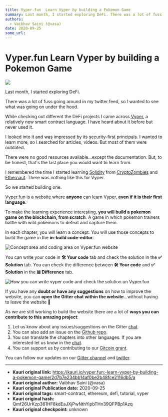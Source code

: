 ```yaml
---
title: Vyper.fun  Learn Vyper by building a Pokemon Game
summary: Last month, I started exploring DeFi. There was a lot of fuss going around in my twitter feed, so I wanted to see what was going on under the hood. While checki
authors:
  - Vaibhav Saini (@vasa)
date: 2020-09-25
some_url: 
---
```


# Vyper.fun  Learn Vyper by building a Pokemon Game

![](https://ipfs.infura.io/ipfs/Qmbie7w7s5Hgcj4om3LatPK31rPpPmVtHHGqgbLbSBCyTv)


Last month, I started exploring DeFi.

There was a lot of fuss going around in my twitter feed, so I wanted to see what was going on under the hood.

While checking out different the DeFi projects I came across [Vyper](https://vyper.readthedocs.io/en/stable/), a relatively new smart contract language. I have heard about it before but never used it.

I looked into it and was impressed by its security-first principals. I wanted to learn more, so I searched for articles, videos. But most of them were outdated.

There were no good resources available...except the documentation. But, to be honest, that's the last place you would want to learn from.

I remembered the time I started learning [Solidity](https://solidity.readthedocs.io/en/v0.7.1/) from [CryptoZombies](https://cryptozombies.io/) and [Ethernaut](https://ethernaut.openzeppelin.com/). There was nothing like this for Vyper.

So we started building one.

[Vyper.fun](https://vyper.fun/?ref=saw) is a website where **anyone** can learn Vyper, **even if it is their first language**.

To make the learning experience interesting, **you will build a pokemon game on the blockchain, from scratch**. A game in which pokemon trainers battle with wild pokemons to defeat and capture them.

In each chapter, you will learn a concept. You will use those concepts to build the game in the **in-build code-editor**.

![Concept area and coding area on Vyper.fun website](https://simpleaswater.com/content/images/size/w1600/2020/09/What-is-Multiformats.png)

You can write your code in **🛠 Your code** tab and check the solution in the **✅ Solution** tab. You can check the difference between **🛠 Your code** and **✅ Solution** in the **𝌡 Difference** tab.

![How you can write vyper code and check the solution on Vyper.fun](https://simpleaswater.com/content/images/size/w1600/2020/09/What-is-Multiformats--1-.png)

If you have any **doubt or have any suggestions** on how to improve the website, you can **open the Gitter chat within the website**...without having to leave the website 🤯

As we are still working to build the website there are a lot of **ways you can contribute to this amazing project**:

1. Let us know about any issues/suggestions on the Gitter [chat](https://gitter.im/vyper-fun/lobby).
2. You can also add an issue on the [Github repo](https://github.com/vyperfun/vyper.fun).
3. You can translate the chapters into other languages. If you are interested let us know in the [chat](https://gitter.im/vyper-fun/lobby).
4. You can support us by contributing to our [Gitcoin grant](https://gitcoin.co/grants/1122/vyperfun).

You can follow our updates on our [Gitter channel](https://gitter.im/vyper-fun/lobby) and [twitter](https://twitter.com/VyperFun).


---

- **Kauri original link:** https://kauri.io/vyper.fun:-learn-vyper-by-building-a-pokemon-game/2d7b7e234bb14af0be2b48fce2116db5/a
- **Kauri original author:** Vaibhav Saini (@vasa)
- **Kauri original Publication date:** 2020-09-25
- **Kauri original tags:** smart-contract, ethereum, defi, tutorial, vyper
- **Kauri original hash:** Qmf26UrKzp361HF8kdEaJXjPwNthYipbTHn39QFPBp1Azq
- **Kauri original checkpoint:** unknown



